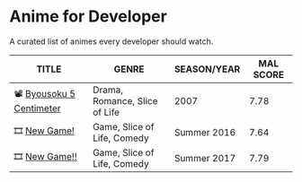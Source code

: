 # Anime for Developer
A curated list of animes every developer should watch.

<!-- Please sort by alphabetical order (a-z) and use romaji or english title -->
<!-- 
Legend
🎞 = Anime series
📽 = Anime Movie
-->

| TITLE                                                                                      | GENRE                          | SEASON/YEAR | MAL SCORE  |
|--------------------------------------------------------------------------------------------|--------------------------------|-------------|------------|
| 📽 [Byousoku 5 Centimeter](https://myanimelist.net/anime/1689/Byousoku_5_Centimeter)        | Drama, Romance, Slice of Life | 2007 | 7.78 | 
| 🎞 [New Game!](https://myanimelist.net/anime/31953/New_Game)                                |  Game, Slice of Life, Comedy   | Summer 2016 | 7.64       |
| 🎞 [New Game!!](https://myanimelist.net/anime/34914/New_Game)                                |  Game, Slice of Life, Comedy   |  Summer 2017 | 7.79      |
